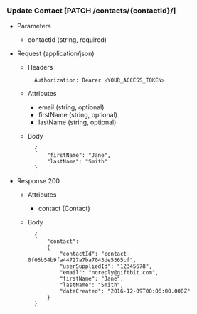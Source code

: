 ### Update Contact [PATCH /contacts/{contactId}/]
+ Parameters
    + contactId (string, required)
    
+ Request (application/json)
    + Headers
    
            Authorization: Bearer <YOUR_ACCESS_TOKEN>
            
    + Attributes
        + email (string, optional) 
        + firstName (string, optional)
        + lastName (string, optional) 
            
    + Body
    
            {
                "firstName": "Jane",
                "lastName": "Smith"
            }
    
+ Response 200
    + Attributes 
        + contact (Contact)

    + Body
    
            {
                "contact":
                {
                    "contactId": "contact-0f06b54b9fa44727a7ba7043de5365cf",
                    "userSuppliedId": "12345678",
                    "email": "noreply@giftbit.com",
                    "firstName": "Jane",
                    "lastName": "Smith",
                    "dateCreated": "2016-12-09T00:06:00.000Z"
                }
            }

